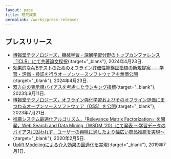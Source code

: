 ```yaml
---
layout: page
title: 研究成果
permalink: /works/press-release/
---
```


## プレスリリース

- [博報堂テクノロジーズ，機械学習・深層学習分野のトップカンファレンス「ICLR」にて共著論文採択](https://prtimes.jp/main/html/rd/p/000000021.000113498.html){:target="_blank"}, 2024年4月23日.
- [効果的なA/Bテストのためのオフライン評価性能検証指標の新規提案 --- 学習・評価・検証を行うオープンソースソフトウェアを無償公開](https://www.titech.ac.jp/news/2024/069044){:target="_blank"}, 2024年4月23日.
- [双方向の表示順バイアスを考慮したランキング指標](https://blog.recruit.co.jp/data/articles/kdd_2023_workshop/){:target="_blank"}, 2023年9月11日.
- [博報堂テクノロジーズ，オフライン強化学習およびそのオフライン評価にまつわるオープンソースソフトウェア（OSS）を公開](https://prtimes.jp/main/html/rd/p/000000007.000113498.html){:target="_blank"}, 2023年7月21日.
- [推薦システム最適化アルゴリズム，「Relevance Matrix Factorization」を開発，Web Search and Data Mining（WSDM '20）にて発表 ～学習データのバイアスに囚われず，ユーザーの興味に適したより幅広い商品推薦を実現～](https://www.so-netmedia.jp/topics/news-2020-pr_release_20200205/){:target="_blank"}, 2020年2月5日.
- [Uplift Modelingによる介入効果の最適化を実現](https://www.so-netmedia.jp/topics/news-2019-pr_release_20190701/){:target="_blank"}, 2019年7月1日.
